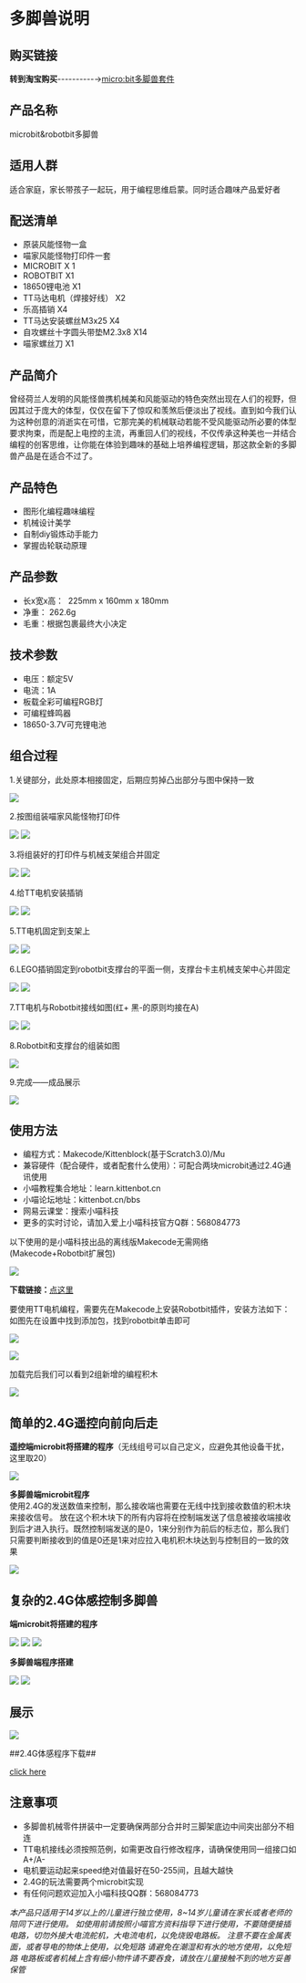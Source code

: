 # 多脚兽说明  

## 购买链接

__转到淘宝购买__----------→[micro:bit多脚兽套件](https://item.taobao.com/item.htm?spm=a1z10.3-c-s.w4002-17001215033.83.6563762eRKK2LD&id=570252252150)

## 产品名称

microbit&robotbit多脚兽

## 适用人群 

适合家庭，家长带孩子一起玩，用于编程思维启蒙。同时适合趣味产品爱好者

## 配送清单

- 原装风能怪物一盒    
- 喵家风能怪物打印件一套   
- MICROBIT X 1    
- ROBOTBIT X1    
- 18650锂电池 X1  
- TT马达电机（焊接好线） X2  
- 乐高插销 X4  
- TT马达安装螺丝M3x25 X4  
- 自攻螺丝十字圆头带垫M2.3x8 X14  
- 喵家螺丝刀 X1  
 
## 产品简介

曾经荷兰人发明的风能怪兽携机械美和风能驱动的特色突然出现在人们的视野，但因其过于庞大的体型，仅仅在留下了惊叹和羡煞后便淡出了视线。直到如今我们认为这种创意的消逝实在可惜，它那完美的机械联动若能不受风能驱动所必要的体型要求拘束，而是配上电控的主流，再重回人们的视线，不仅传承这种美也一并结合编程的创客思维，让你能在体验到趣味的基础上培养编程逻辑，那这款全新的多脚兽产品是在适合不过了。


## 产品特色

- 图形化编程趣味编程
- 机械设计美学
- 自制diy锻炼动手能力
- 掌握齿轮联动原理

## 产品参数

- 长x宽x高：  225mm x 160mm x 180mm
- 净重： 262.6g
- 毛重：根据包裹最终大小决定

## 技术参数

- 电压：额定5V
- 电流：1A
- 板载全彩可编程RGB灯
- 可编程蜂鸣器
- 18650-3.7V可充锂电池

## 组合过程

1.关键部分，此处原本相接固定，后期应剪掉凸出部分与图中保持一致  

![](./images/p1.png)   
  
2.按图组装喵家风能怪物打印件    

![](./images/p2.png)
![](./images/p3.png) 
   
3.将组装好的打印件与机械支架组合并固定    

![](./images/p4.png)
![](./images/p5.png)   
 
4.给TT电机安装插销  

![](./images/p6.png)
![](./images/p7.png)   
 
5.TT电机固定到支架上  

![](./images/p8.png)
![](./images/p9.png)    

6.LEGO插销固定到robotbit支撑台的平面一侧，支撑台卡主机械支架中心并固定  
 
![](./images/p10.png)
![](./images/p11.png) 
   
7.TT电机与Robotbit接线如图(红+ 黑-的原则均接在A)   

![](./images/p12.png)
![](./images/p13.png)  
  
8.Robotbit和支撑台的组装如图  
   
![](./images/p14.png)  
    
9.完成——成品展示  
  
![](./images/p15.png)    


## 使用方法  

- 编程方式：Makecode/Kittenblock(基于Scratch3.0)/Mu
- 兼容硬件（配合硬件，或者配套什么使用）：可配合两块microbit通过2.4G通讯使用
- 小喵教程集合地址：learn.kittenbot.cn
- 小喵论坛地址：kittenbot.cn/bbs
- 网易云课堂：搜索小喵科技
- 更多的实时讨论，请加入爱上小喵科技官方Q群：568084773

以下使用的是小喵科技出品的离线版Makecode无需网络    
(Makecode+Robotbit扩展包)

![](./images/dm1.png)

**下载链接：**[点这里](http://kittenbot.cn/#/software)
    
要使用TT电机编程，需要先在Makecode上安装Robotbit插件，安装方法如下：
如图先在设置中找到添加包，找到robotbit单击即可    

![](./images/dm2.png) 

![](./images/dm3.png)  

加载完后我们可以看到2组新增的编程积木    

![](./images/m4.png)    


## 简单的2.4G遥控向前向后走 ##

**遥控端microbit将搭建的程序**（无线组号可以自己定义，应避免其他设备干扰，这里取20） 

![](./images/controler.png)
   
**多脚兽端microbit程序**  
使用2.4G的发送数值来控制，那么接收端也需要在无线中找到接收数值的积木块来接收信号。
放在这个积木块下的所有内容将在控制端发送了信息被接收端接收到后才进入执行。既然控制端发送的是0，1来分别作为前后的标志位，那么我们只需要判断接收到的值是0还是1来对应拉入电机积木块达到与控制目的一致的效果

![](./images/controled.png)
   
## 复杂的2.4G体感控制多脚兽 ##
  
**端microbit将搭建的程序**
  
![](./images/fuza1.png)
![](./images/fuza2.png)
![](./images/fuza3.png)    

**多脚兽端程序搭建**

![](./images/fuza4.png)
![](./images/fuza5.png) 

## 展示 
  
![](./images/s1.png)    

##2.4G体感程序下载##


[click here](https://bbs.kittenbot.cn/forum.php?mod=viewthread&tid=446)


## 注意事项

- 多脚兽机械零件拼装中一定要确保两部分合并时三脚架底边中间突出部分不相连  
- TT电机接线必须按照范例，如需更改自行修改程序，请确保使用同一组接口如A+/A-  
- 电机要运动起来speed绝对值最好在50-255间，且越大越快  
- 2.4G的玩法需要两个microbit实现  
- 有任何问题欢迎加入小喵科技QQ群：568084773


_本产品只适用于14岁以上的儿童进行独立使用，8~14岁儿童请在家长或者老师的陪同下进行使用。
如使用前请按照小喵官方资料指导下进行使用，不要随便接插电路，切勿外接大电流舵机，大电流电机，以免烧毁电路板。
注意不要在金属表面，或者导电的物体上使用，以免短路
请避免在潮湿和有水的地方使用，以免短路
电路板或者机械上含有细小物件请不要吞食，请放在儿童接触不到的地方妥善保管_
